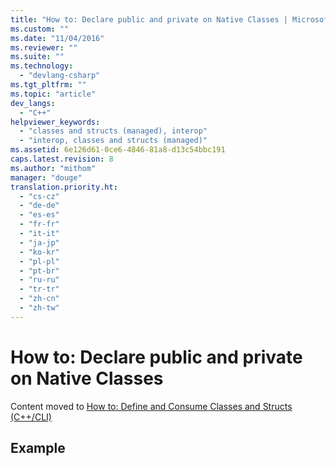 ```yaml
---
title: "How to: Declare public and private on Native Classes | Microsoft Docs"
ms.custom: ""
ms.date: "11/04/2016"
ms.reviewer: ""
ms.suite: ""
ms.technology: 
  - "devlang-csharp"
ms.tgt_pltfrm: ""
ms.topic: "article"
dev_langs: 
  - "C++"
helpviewer_keywords: 
  - "classes and structs (managed), interop"
  - "interop, classes and structs (managed)"
ms.assetid: 6e126d61-0ce6-4846-81a8-d13c54bbc191
caps.latest.revision: 8
ms.author: "mithom"
manager: "douge"
translation.priority.ht: 
  - "cs-cz"
  - "de-de"
  - "es-es"
  - "fr-fr"
  - "it-it"
  - "ja-jp"
  - "ko-kr"
  - "pl-pl"
  - "pt-br"
  - "ru-ru"
  - "tr-tr"
  - "zh-cn"
  - "zh-tw"
---
```

# How to: Declare public and private on Native Classes
Content moved to [How to: Define and Consume Classes and Structs (C++/CLI)](http://msdn.microsoft.com/Library/1c03cb0d-1459-4b5e-af65-97d6b3094fd7)  
  
## Example